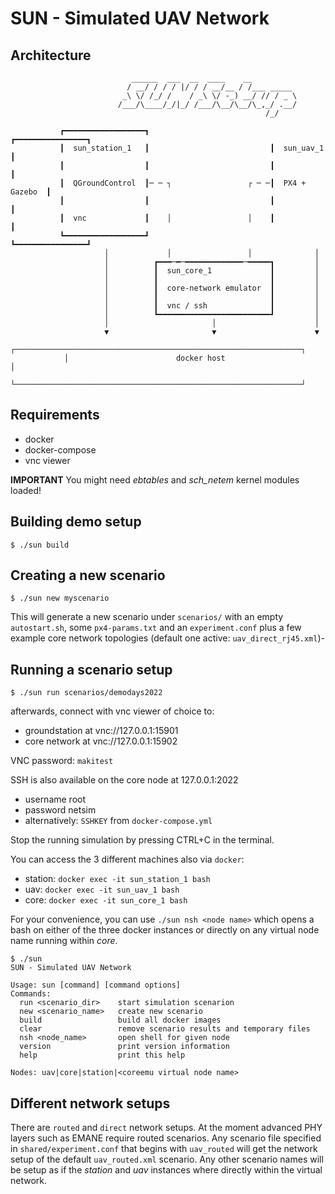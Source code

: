 # SUN - Simulated UAV Network

## Architecture

```
                           ______  ___  __  ____    __
                          / __/ / / / |/ / / __/__ / /___ _____
                         _\ \/ /_/ /    / _\ \/ -_) __/ // / _ \
                        /___/\____/_/|_/ /___/\__/\__/\_,_/ .__/
                                                         /_/

           ┏━━━━━━━━━━━━━━━━━━┓                           ┏━━━━━━━━━━━━━━━━┓
           ┃  sun_station_1   ┃                           ┃  sun_uav_1     ┃
           ┃                  ┃                           ┃                ┃
           ┃  QGroundControl  ┃─ ─ ┐                 ┌ ─ ─┃  PX4 + Gazebo  ┃
           ┃                  ┃                           ┃                ┃
           ┃  vnc             ┃    │                 │    ┃                ┃
           ┗━━━━━━━━━━━━━━━━━━┛                           ┗━━━━━━━━━━━━━━━━┛
                     │             │                 │              │
                     │          ┏━━━─━─━━━━━━━━━━━━━─━━━━━┓         │
                     │          ┃  sun_core_1             ┃         │
                     │          ┃                         ┃         │
                     │          ┃  core-network emulator  ┃         │
                     │          ┃                         ┃         │
                     │          ┃  vnc / ssh              ┃         │
                     │          ┗━━━━━━━━━━━━━━━━━━━━━━━━━┛         │
                     │                       │                      │
                     ▼                       ▼                      ▼
            ┌────────────────────────────────────────────────────────────────┐
            │                        docker host                             │
            └────────────────────────────────────────────────────────────────┘
```

## Requirements

- docker
- docker-compose
- vnc viewer

**IMPORTANT** You might need *ebtables* and *sch_netem* kernel modules loaded!

## Building demo setup

```
$ ./sun build
```

## Creating a new scenario

```
$ ./sun new myscenario
```

This will generate a new scenario under `scenarios/` with an empty `autostart.sh`, some `px4-params.txt` and an `experiment.conf` plus a few example core network topologies (default one active: `uav_direct_rj45.xml`)-

## Running a scenario setup

```
$ ./sun run scenarios/demodays2022
```

afterwards, connect with vnc viewer of choice to:
- groundstation at vnc://127.0.0.1:15901
- core network at vnc://127.0.0.1:15902

VNC password: `makitest`

SSH is also available on the core node at 127.0.0.1:2022
- username root
- password netsim
- alternatively: `SSHKEY` from `docker-compose.yml`

Stop the running simulation by pressing CTRL+C in the terminal.

You can access the 3 different machines also via `docker`:
- station: `docker exec -it sun_station_1 bash`
- uav: `docker exec -it sun_uav_1 bash`
- core: `docker exec -it sun_core_1 bash`

For your convenience, you can use `./sun nsh <node name>` which opens a bash on either of the three docker instances or directly on any virtual node name running within *core*.

```
$ ./sun
SUN - Simulated UAV Network

Usage: sun [command] [command options]
Commands:
  run <scenario_dir>    start simulation scenarion
  new <scenario_name>   create new scenario
  build                 build all docker images
  clear                 remove scenario results and temporary files
  nsh <node_name>       open shell for given node
  version               print version information
  help                  print this help

Nodes: uav|core|station|<coreemu virtual node name>
```

## Different network setups

There are `routed` and `direct` network setups. At the moment advanced PHY layers such as EMANE require routed scenarios. 
Any scenario file specified in `shared/experiment.conf` that begins with `uav_routed` will get the network setup of the default `uav_routed.xml` scenario. Any other scenario names will be setup as if the *station* and *uav* instances where directly within the virtual network.

